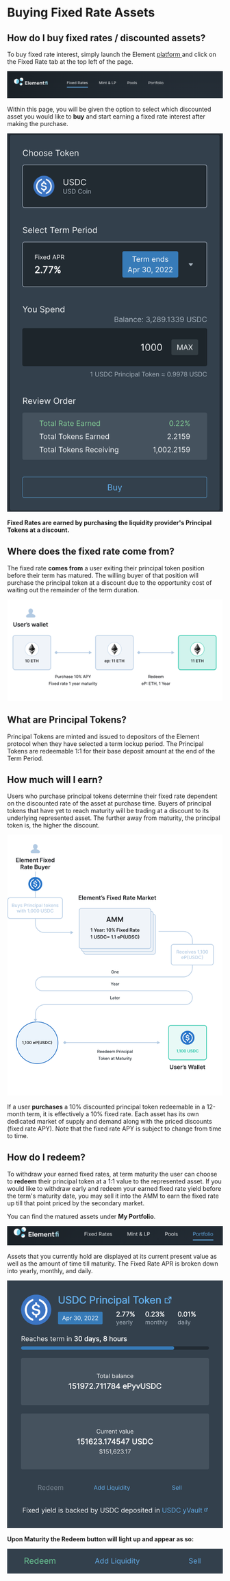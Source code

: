 # Buying Fixed Rate Assets

## How do I buy fixed rates / discounted assets?

To buy fixed rate interest, simply launch the Element [platform ](https://www.element.fi)and click on the Fixed Rate tab at the top left of the page.&#x20;

![](<../.gitbook/assets/Screen Shot 2022-03-30 at 5.03.40 PM.png>)

Within this page, you will be given the option to select which discounted asset you would like to **buy** and start earning a fixed rate interest after making the purchase.&#x20;

![](<../.gitbook/assets/Screen Shot 2022-03-30 at 4.56.43 PM (2).png>)

**Fixed Rates are earned by purchasing the liquidity provider's Principal Tokens at a discount.**

## Where does the fixed rate come from?

The fixed rate **comes from** a user exiting their principal token position before their term has matured. The willing buyer of that position will purchase the principal token at a discount due to the opportunity cost of waiting out the remainder of the term duration.

![](<../.gitbook/assets/Redeem (3).png>)

## What are Principal Tokens?

Principal Tokens are minted and issued to depositors of the Element protocol when they have selected a term lockup period. The Principal Tokens are redeemable 1:1 for their base deposit amount at the end of the Term Period.

## How much will I earn?

Users who purchase principal tokens determine their fixed rate dependent on the discounted rate of the asset at purchase time. Buyers of principal tokens that have yet to reach maturity will be trading at a discount to its underlying represented asset. The further away from maturity, the principal token is, the higher the discount.&#x20;

![](<../.gitbook/assets/image (8).png>)

If a user **purchases** a 10% discounted principal token redeemable in a 12-month term, it is effectively a 10% fixed rate. Each asset has its own dedicated market of supply and demand along with the priced discounts (fixed rate APY). Note that the fixed rate APY is subject to change from time to time.&#x20;

## How do I redeem?

To withdraw your earned fixed rates, at term maturity the user can choose to **redeem** their principal token at a 1:1 value to the represented asset. If you would like to withdraw early and redeem your earned fixed rate yield before the term's maturity date, you may sell it into the AMM to earn the fixed rate up till that point priced by the secondary market.

You can find the matured assets under **My Portfolio**.&#x20;

![](<../.gitbook/assets/Screen Shot 2022-03-30 at 5.14.33 PM.png>)

Assets that you currently hold are displayed at its current present value as well as the amount of time till maturity. The Fixed Rate APR is broken down into yearly, monthly, and daily.

![](<../.gitbook/assets/Screen Shot 2022-03-30 at 5.12.54 PM.png>)

**Upon Maturity the Redeem button will light up and appear as so:**

![](<../.gitbook/assets/Screen Shot 2022-03-30 at 5.17.04 PM.png>)
